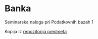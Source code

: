 # Banka

Seminarska naloga pri Podatkovnih bazah 1

Kopija iz [repozitorija predmeta](https://github.com/alenFMF/OPB14-15)
